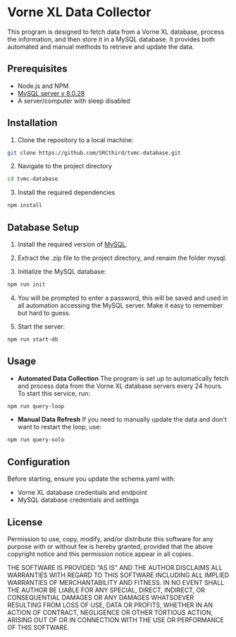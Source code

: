 # Vorne XL Data Collector

This program is designed to fetch data from a Vorne XL database, process the information, and then store it in a MySQL database. It provides both automated and manual methods to retrieve and update the data.

## Prerequisites

* Node.js and NPM
* [MySQL server v 8.0.28](https://downloads.mysql.com/archives/community/)
* A server/computer with sleep disabled

## Installation

1. Clone the repository to a local machine:
```bash
git clone https://github.com/SRCthird/tvmc-database.git
```
2. Navigate to the project directory
```bash
cd tvmc-database
```
3. Install the required dependencies
```bash
npm install
```

## Database Setup

1. Install the required version of [MySQL](https://downloads.mysql.com/archives/community/).

2. Extract the .zip file to the project directory, and renaim the folder mysql.

3. Initialize the MySQL database:
```bash
npm run init
```
4. You will be prompted to enter a password, this will be saved and used in all automation accessing the MySQL server. Make it easy to remember but hard to guess.

5. Start the server:
```bash
npm run start-db
```

## Usage

* **Automated Data Collection** 
    The program is set up to automatically fetch and process data from the Vorne XL database servers every 24 hours. To start this service, run:
```bash
npm run query-loop
```
* **Manual Data Refresh**
    If you need to manually update the data and don't want to restart the loop, use:
```bash
npm run query-solo
```

## Configuration

Before starting, ensure you update the schema.yaml with:

* Vorne XL database credentials and endpoint
* MySQL database credentials and settings

## License 

Permission to use, copy, modify, and/or distribute this software for any purpose with or without fee is hereby granted, provided that the above copyright notice and this permission notice appear in all copies.

THE SOFTWARE IS PROVIDED “AS IS” AND THE AUTHOR DISCLAIMS ALL WARRANTIES WITH REGARD TO THIS SOFTWARE INCLUDING ALL IMPLIED WARRANTIES OF MERCHANTABILITY AND FITNESS. IN NO EVENT SHALL THE AUTHOR BE LIABLE FOR ANY SPECIAL, DIRECT, INDIRECT, OR CONSEQUENTIAL DAMAGES OR ANY DAMAGES WHATSOEVER RESULTING FROM LOSS OF USE, DATA OR PROFITS, WHETHER IN AN ACTION OF CONTRACT, NEGLIGENCE OR OTHER TORTIOUS ACTION, ARISING OUT OF OR IN CONNECTION WITH THE USE OR PERFORMANCE OF THIS SOFTWARE.